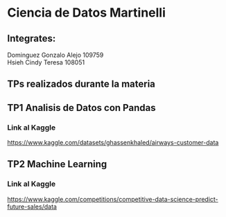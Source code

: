 # Ciencia de Datos Martinelli
## Integrates:  
Dominguez Gonzalo Alejo 109759  
Hsieh Cindy Teresa 108051  
## TPs realizados durante la materia
## TP1 Analisis de Datos con Pandas
### Link al Kaggle
https://www.kaggle.com/datasets/ghassenkhaled/airways-customer-data  
## TP2 Machine Learning
### Link al Kaggle
https://www.kaggle.com/competitions/competitive-data-science-predict-future-sales/data
